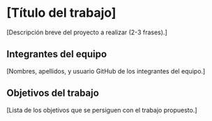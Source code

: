 # [Título del trabajo]

[Descripción breve del proyecto a realizar (2-3 frases).]

## Integrantes del equipo

[Nombres, apellidos, y usuario GitHub de los integrantes del equipo.]

## Objetivos del trabajo

[Lista de los objetivos que se persiguen con el trabajo propuesto.]
